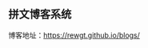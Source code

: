 
拼文博客系统
----------

博客地址：<a target="_blank" rel="noopener" href="https://rewgt.github.io/blogs/">https://rewgt.github.io/blogs/</a>

